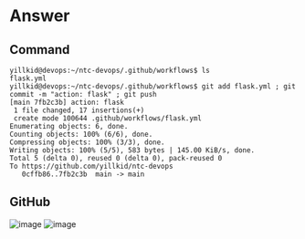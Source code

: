 # Answer

## Command
```bash=
yillkid@devops:~/ntc-devops/.github/workflows$ ls
flask.yml
yillkid@devops:~/ntc-devops/.github/workflows$ git add flask.yml ; git commit -m "action: flask" ; git push
[main 7fb2c3b] action: flask
 1 file changed, 17 insertions(+)
 create mode 100644 .github/workflows/flask.yml
Enumerating objects: 6, done.
Counting objects: 100% (6/6), done.
Compressing objects: 100% (3/3), done.
Writing objects: 100% (5/5), 583 bytes | 145.00 KiB/s, done.
Total 5 (delta 0), reused 0 (delta 0), pack-reused 0
To https://github.com/yillkid/ntc-devops
   0cffb86..7fb2c3b  main -> main
```

## GitHub
![image](https://github.com/yillkid/ntc-devops/assets/185872/19d09906-04d4-4752-ba01-db90dda3bb59)
![image](https://github.com/yillkid/ntc-devops/assets/185872/21da6be7-545a-47d2-98e4-2dedf2ca5e1d)
